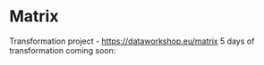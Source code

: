# Matrix
Transformation project - https://dataworkshop.eu/matrix
5 days of transformation coming soon:
